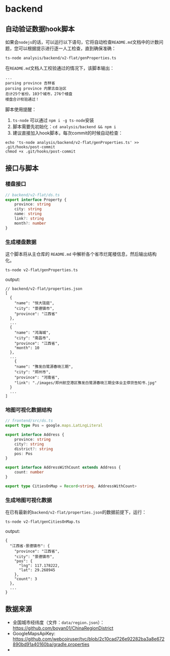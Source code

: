 # backend

## 自动验证数据hook脚本

如果会`nodejs`的话，可以运行以下语句，它将自动检查`README.md`文档中的计数问题，您可以根据提示进行逐一人工检查，直到确保准确：

```shell
ts-node analysis/backend/v2-flat/genProperties.ts
```

在`README.md`文档人工校验通过的情况下，该脚本输出：

```text
...
parsing province 吉林省
parsing province 内蒙古自治区
总计25个省份，103个城市，276个楼盘
楼盘合计校验通过！
```

脚本使用提醒：
1. `ts-node` 可以通过 `npm i -g ts-node`安装
2. 脚本需要先初始化：`cd analysis/backend && npm i`
3. 建议直接加入hook脚本，每次commit的时候自动检查：
```shell
echo 'ts-node analysis/backend/v2-flat/genProperties.ts' >> .git/hooks/post-commit
chmod +x .git/hooks/post-commit
```


## 接口与脚本

### 楼盘接口

```typescript 
// backend/v2-flat/ds.ts
export interface Property {
    province: string
    city: string
    name: string
    link?: string
    month?: number
}
```

### 生成楼盘数据

这个脚本将从主仓库的 `README.md` 中解析各个省市烂尾楼信息，然后输出结构化。

```shell
ts-node v2-flat/genProperties.ts
```

output:

```text
// backend/v2-flat/properties.json
[
  {
    "name": "恒大珑庭",
    "city": "景德镇市",
    "province": "江西省"
  },
  ...
  {
    "name": "鸿海城",
    "city": "南昌市",
    "province": "江西省",
    "month": 10
  },
  ...
    {
    "name": "豫发白鹭源春晓三期",
    "city": "郑州市",
    "province": "河南省",
    "link": "./images/郑州航空港区豫发白鹭源春晓三期全体业主停贷告知书.jpg"
  }
  ...
]
```

### 地图可视化数据结构

```typescript
// frontend/src/ds.ts
export type Pos = google.maps.LatLngLiteral

export interface Address {
    province: string
    city?: string
    district?: string
    pos: Pos
}

export interface AddressWithCount extends Address {
    count: number
}

export type CitiesOnMap = Record<string, AddressWithCount>
```

### 生成地图可视化数据

在已有最新的`backend/v2-flat/properties.json`的数据前提下，运行：

```shell
ts-node v2-flat/genCitiesOnMap.ts
```

output:

```text
{
  "江西省-景德镇市": {
    "province": "江西省",
    "city": "景德镇市",
    "pos": {
      "lng": 117.178222,
      "lat": 29.268945
    },
    "count": 3
  },
  ...
}
```

## 数据来源

- 全国城市经纬度（文件：`data/region.json`）：https://github.com/boyan01/ChinaRegionDistrict
- GoogleMapsApiKey: https://github.com/webcoiruser/tvc/blob/2c10cad726e92282ba3a8e672890bd91a40160ba/gradle.properties
- 
